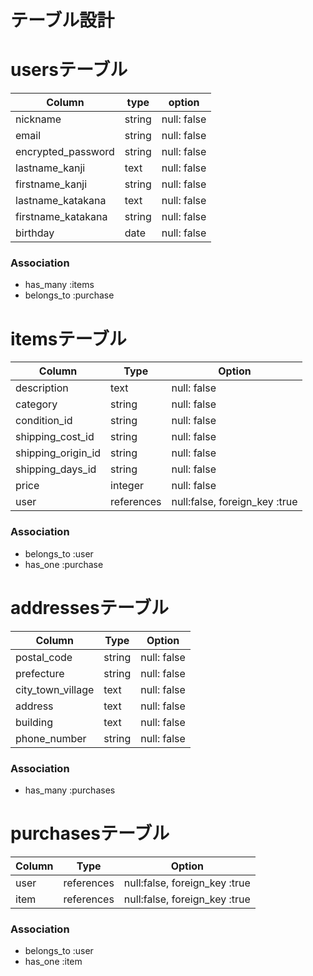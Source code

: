 # テーブル設計

# usersテーブル

| Column             | type          | option
| ------------------ | ------------- | ----------- |
| nickname           | string        | null: false |
| email              | string        | null: false |
| encrypted_password | string        | null: false |
| lastname_kanji     | text          | null: false |
| firstname_kanji    | string        | null: false |
| lastname_katakana  | text          | null: false |
| firstname_katakana | string        | null: false |
| birthday           | date          | null: false |


### Association

- has_many :items
- belongs_to :purchase


# itemsテーブル

| Column             | Type          | Option                        |
| ------------------ | ------------- | ----------------------------- |
| description        | text          | null: false                   |
| category           | string        | null: false                   |
| condition_id       | string        | null: false                   |
| shipping_cost_id   | string        | null: false                   |
| shipping_origin_id | string        | null: false                   |
| shipping_days_id   | string        | null: false                   |
| price              | integer       | null: false                   |
| user               | references    | null:false, foreign_key :true |

### Association

- belongs_to :user
- has_one :purchase


# addressesテーブル

| Column            | Type   | Option      |
| ----------------- | -------| ----------- |
| postal_code       | string | null: false |
| prefecture        | string | null: false |
| city_town_village | text   | null: false |
| address           | text   | null: false |
| building          | text   | null: false |
| phone_number      | string | null: false |

### Association

- has_many :purchases


# purchasesテーブル

| Column  | Type       | Option                        |
|-------- | ---------- | ----------------------------- |
| user    | references | null:false, foreign_key :true |
| item    | references | null:false, foreign_key :true |

### Association

- belongs_to :user
- has_one :item
